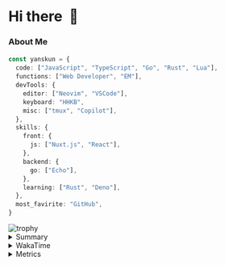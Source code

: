 # Hi there&nbsp; :wave:

### About Me

```ts
const yanskun = {
  code: ["JavaScript", "TypeScript", "Go", "Rust", "Lua"],
  functions: ["Web Developer", "EM"],
  devTools: {
    editor: ["Neovim", "VSCode"],
    keyboard: "HHKB",
    misc: ["tmux", "Copilot"],
  },
  skills: {
    front: {
      js: ["Nuxt.js", "React"],
    },
    backend: {
      go: ["Echo"],
    },
    learning: ["Rust", "Deno"],
  },
  most_favirite: "GitHub",
}
```
<!-- https://github.com/ryo-ma/github-profile-trophy -->
<img src="https://github-profile-trophy.vercel.app/?username=yanskun&theme=onedark&column=3" alt="trophy">


<details>
  <summary>Summary</summary>
  <!-- https://github.com/vn7n24fzkq/github-profile-summary-cards -->
<picture>
  <source media="(prefers-color-scheme: dark)" srcset="https://raw.githubusercontent.com/yanskun/yanskun/master/profile-summary-card-output/nord_dark/0-profile-details.svg">
 <img src="https://raw.githubusercontent.com/yanskun/yanskun/master/profile-summary-card-output/default/0-profile-details.svg">
</picture>
<br>
<picture>
  <source media="(prefers-color-scheme: dark)" srcset="https://raw.githubusercontent.com/yanskun/yanskun/master/profile-summary-card-output/nord_dark/1-repos-per-language.svg">
 <img src="https://raw.githubusercontent.com/yanskun/yanskun/master/profile-summary-card-output/default/1-repos-per-language.svg">
</picture>
<picture>
  <source media="(prefers-color-scheme: dark)" srcset="https://raw.githubusercontent.com/yanskun/yanskun/master/profile-summary-card-output/nord_dark/2-most-commit-language.svg">
 <img src="https://raw.githubusercontent.com/yanskun/yanskun/master/profile-summary-card-output/default/2-most-commit-language.svg">
</picture>
<br>
<picture>
  <source media="(prefers-color-scheme: dark)" srcset="https://raw.githubusercontent.com/yanskun/yanskun/master/profile-summary-card-output/nord_dark/3-stats.svg">
 <img src="https://raw.githubusercontent.com/yanskun/yanskun/master/profile-summary-card-output/default/3-stats.svg">
</picture>
<picture>
  <source media="(prefers-color-scheme: dark)" srcset="https://raw.githubusercontent.com/yanskun/yanskun/master/profile-summary-card-output/nord_dark/4-productive-time.svg">
 <img src="https://raw.githubusercontent.com/yanskun/yanskun/master/profile-summary-card-output/default/4-productive-time.svg">
</picture>

</details>

<details>
  <summary>WakaTime</summary>
<!--START_SECTION:waka-->
![Code Time](http://img.shields.io/badge/Code%20Time-946%20hrs%2046%20mins-blue)

**🐱 My GitHub Data** 

> 📦 129.0 kB Used in GitHub's Storage 
 > 
> 🏆 1,255 Contributions in the Year 2024
 > 
> 💼 Opted to Hire
 > 
> 📜 110 Public Repositories 
 > 
> 🔑 3 Private Repositories 
 > 
**I'm a Night 🦉** 

```text
🌞 Morning                1450 commits        ███░░░░░░░░░░░░░░░░░░░░░░   11.82 % 
🌆 Daytime                4596 commits        █████████░░░░░░░░░░░░░░░░   37.46 % 
🌃 Evening                3586 commits        ███████░░░░░░░░░░░░░░░░░░   29.23 % 
🌙 Night                  2636 commits        █████░░░░░░░░░░░░░░░░░░░░   21.49 % 
```
📅 **I'm Most Productive on Tuesday** 

```text
Monday                   1779 commits        ████░░░░░░░░░░░░░░░░░░░░░   14.50 % 
Tuesday                  2493 commits        █████░░░░░░░░░░░░░░░░░░░░   20.32 % 
Wednesday                1668 commits        ███░░░░░░░░░░░░░░░░░░░░░░   13.60 % 
Thursday                 1505 commits        ███░░░░░░░░░░░░░░░░░░░░░░   12.27 % 
Friday                   1254 commits        ███░░░░░░░░░░░░░░░░░░░░░░   10.22 % 
Saturday                 1607 commits        ███░░░░░░░░░░░░░░░░░░░░░░   13.10 % 
Sunday                   1962 commits        ████░░░░░░░░░░░░░░░░░░░░░   15.99 % 
```


📊 **This Week I Spent My Time On** 

```text
🕑︎ Time Zone: Asia/Tokyo

💬 Programming Languages: 
TypeScript               20 hrs 48 mins      ████████████████████░░░░░   80.54 % 
JSON                     2 hrs 7 mins        ██░░░░░░░░░░░░░░░░░░░░░░░   08.22 % 
YAML                     1 hr 11 mins        █░░░░░░░░░░░░░░░░░░░░░░░░   04.64 % 
Go                       28 mins             ░░░░░░░░░░░░░░░░░░░░░░░░░   01.83 % 
Protocol Buffer          23 mins             ░░░░░░░░░░░░░░░░░░░░░░░░░   01.53 % 

🔥 Editors: 
VS Code                  22 hrs 57 mins      ██████████████████████░░░   88.85 % 
Neovim                   2 hrs 52 mins       ███░░░░░░░░░░░░░░░░░░░░░░   11.15 % 

💻 Operating System: 
Mac                      25 hrs 50 mins      █████████████████████████   100.00 % 
```


 Last Updated on 10/07/2024 06:10:05 UTC
<!--END_SECTION:waka-->
</details>

<details>
  <summary>Metrics</summary>
  <img src="https://github.com/yanskun/yanskun/blob/main/github-metrics.svg" alt="Metrics">
</details>
